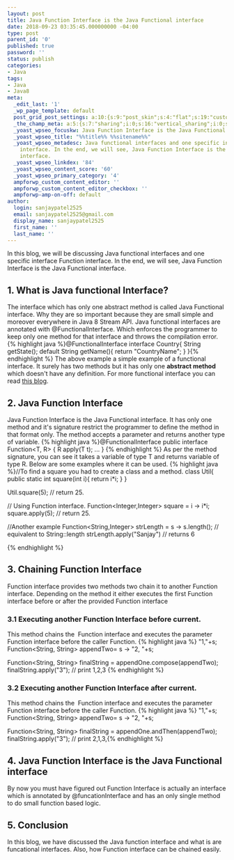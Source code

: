```yaml
---
layout: post
title: Java Function Interface is the Java Functional interface
date: 2018-09-23 03:35:45.000000000 -04:00
type: post
parent_id: '0'
published: true
password: ''
status: publish
categories:
- Java
tags:
- Java
- Java8
meta:
  _edit_last: '1'
  _wp_page_template: default
  post_grid_post_settings: a:10:{s:9:"post_skin";s:4:"flat";s:19:"custom_thumb_source";s:92:"https://abyte.stream/wp-content/plugins/post-grid/assets/frontend/css/images/placeholder.png";s:17:"font_awesome_icon";s:0:"";s:23:"font_awesome_icon_color";s:7:"#737272";s:22:"font_awesome_icon_size";s:4:"50px";s:17:"custom_youtube_id";s:0:"";s:15:"custom_vimeo_id";s:0:"";s:21:"custom_dailymotion_id";s:0:"";s:14:"custom_mp3_url";s:0:"";s:20:"custom_soundcloud_id";s:0:"";}
  _the_champ_meta: a:5:{s:7:"sharing";i:0;s:16:"vertical_sharing";i:0;s:7:"counter";i:0;s:16:"vertical_counter";i:0;s:11:"fb_comments";i:0;}
  _yoast_wpseo_focuskw: Java Function Interface is the Java Functional interface
  _yoast_wpseo_title: "%%title%% %%sitename%%"
  _yoast_wpseo_metadesc: Java functional interfaces and one specific interface Function
    interface. In the end, we will see, Java Function Interface is the Java Functional
    interface.
  _yoast_wpseo_linkdex: '84'
  _yoast_wpseo_content_score: '60'
  _yoast_wpseo_primary_category: '4'
  ampforwp_custom_content_editor: ''
  ampforwp_custom_content_editor_checkbox: ''
  ampforwp-amp-on-off: default
author:
  login: sanjaypatel2525
  email: sanjaypatel2525@gmail.com
  display_name: sanjaypatel2525
  first_name: ''
  last_name: ''
---
```

In this blog, we will be discussing Java functional interfaces and one specific interface Function interface. In the end, we will see, Java Function Interface is the Java Functional interface.
## 1. What is Java functional Interface?
The interface which has only one abstract method is called Java Functional interface. Why they are so important because they are small simple and moreover everywhere in Java 8 Stream API. Java functional interfaces are annotated with @FunctionalInterface. Which enforces the programmer to keep only one method for that interface and throws the compilation error.
{% highlight java %}@FunctionalInterface
interface Country{
  String getState();
  default String getName(){
    return "CountryName";
  }
}{% endhighlight %}
The above example a simple example of a functional interface. It surely has two methods but it has only one <strong>abstract method </strong>which doesn't have any definition. For more functional interface you can read <a href="https://abyte.stream/2018/09/15/java-lambda-procedural-programming/">this blog</a>.
## 2. Java Function Interface
Java Function Interface is the Java Functional interface. It has only one method and it's signature restrict the programmer to define the method in that format only. The method accepts a parameter and returns another type of variable.
{% highlight java %}@FunctionalInterface
public interface Function<T, R> {
    R apply(T t);
    ...
}
{% endhighlight %}
As per the method signature, you can see it takes a variable of type T and returns variable of type R. Below are some examples where it can be used.
{% highlight java %}//To find a square you had to create a class and a method. 
class Util{
  public static int square(int i){
    return i*i;
  }
}

Util.square(5); // return 25.

// Using Function interface.
Function<Integer,Integer> square = i -> i*i;
square.apply(5); // return 25.

//Another example
Function<String,Integer> strLength = s -> s.length(); // equivalent to String::length
strLength.apply("Sanjay") // returns 6

{% endhighlight %}
## 3. Chaining Function Interface
Function interface provides two methods two chain it to another Function interface. Depending on the method it either executes the first Function interface before or after the provided Function interface
### 3.1 Executing another Function Interface before current.
This method chains the  Function interface and executes the parameter Function interface before the caller Function.
{% highlight java %} "1,"+s;
Function<String, String> appendTwo= s -> "2, "+s;

Function<String, String> finalString = appendOne.compose(appendTwo);
finalString.apply("3"); // print 1,2,3
{% endhighlight %}
### 3.2 Executing another Function Interface after current.
This method chains the  Function interface and executes the parameter Function interface before the caller Function.
{% highlight java %} "1,"+s;
Function<String, String> appendTwo= s -> "2, "+s;

Function<String, String> finalString = appendOne.andThen(appendTwo);
finalString.apply("3"); // print 2,1,3,{% endhighlight %}
## 4. Java Function Interface is the Java Functional interface
By now you must have figured out Function Interface is actually an interface which is annotated by @funcationInterface and has an only single method to do small function based logic.
## 5. Conclusion
In this blog, we have discussed the Java function interface and what is are funcational interfaces. Also, how Function interface can be chained easily.
&nbsp;

